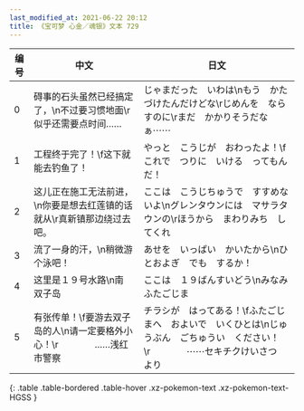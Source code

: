 ```yaml
---
last_modified_at: 2021-06-22 20:12
title: 《宝可梦 心金／魂银》文本 729
---
```

| 编号 | 中文 | 日文 |
| ---- | ---- | ---- |
| 0 | 碍事的石头虽然已经搞定了，\n不过要习惯地面\r似乎还需要点时间…… | じゃまだった　いわは\nもう　かたづけたんだけどな\rじめんを　ならすのに\rまだ　かかりそうだなぁ⋯⋯ |
| 1 | 工程终于完了！\f这下就能去钓鱼了！ | やっと　こうじが　おわったよ！\fこれで　つりに　いける　ってもんだ！ |
| 2 | 这儿正在施工无法前进，\n你要是想去红莲镇的话就从\r真新镇那边绕过去吧。 | ここは　こうじちゅうで　すすめないよ\nグレンタウンには　マサラタウンの\rほうから　まわりみち　してくれ |
| 3 | 流了一身的汗，\n稍微游个泳吧！ | あせを　いっぱい　かいたから\nひとおよぎ　でも　するか！ |
| 4 | 这里是１９号水路\n南　双子岛 | ここは　１９ばんすいどう\nみなみ　ふたごじま |
| 5 | 有张传单！\f要游去双子岛的人\n请一定要格外小心！\r　　　　……浅红市警察 | チラシが　はってある！\fふたごじまへ　およいで　いくひとは\nじゅうぶん　ごちゅうい　ください！\r　　　　⋯⋯セキチクけいさつ　より |
{: .table .table-bordered .table-hover .xz-pokemon-text .xz-pokemon-text-HGSS }